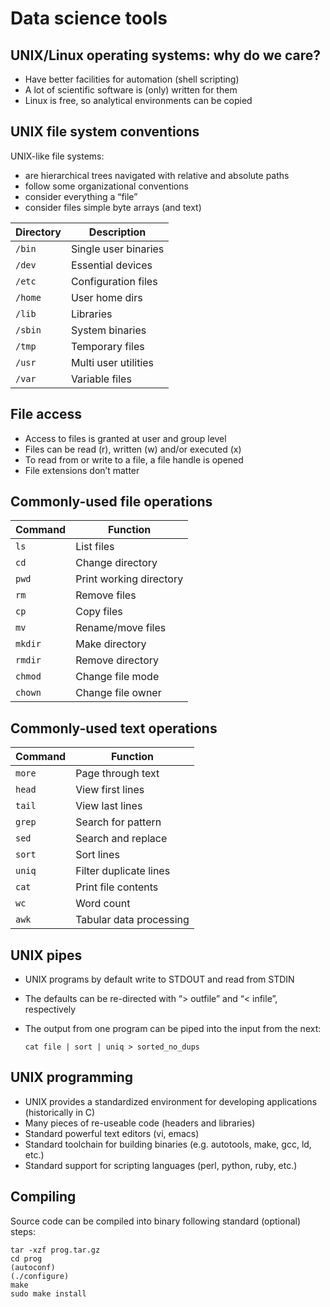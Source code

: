 Data science tools
==================

UNIX/Linux operating systems: why do we care?
---------------------------------------------
- Have better facilities for automation (shell scripting)
- A lot of scientific software is (only) written for them
- Linux is free, so analytical environments can be copied
  
UNIX file system conventions
----------------------------
UNIX-like file systems:
- are hierarchical trees navigated with relative and absolute paths
- follow some organizational conventions
- consider everything a “file”
- consider files simple byte arrays (and text)

| Directory | Description          |
|-----------|----------------------|
|`/bin`     | Single user binaries |
|`/dev`     | Essential devices    |
|`/etc`     | Configuration files  |
|`/home`    | User home dirs       |
|`/lib`     | Libraries            |
|`/sbin`    | System binaries      |
|`/tmp`     | Temporary files      |
|`/usr`     | Multi user utilities |
|`/var`     | Variable files       |

File access
-----------
- Access to files is granted at user and group level
- Files can be read (r), written (w) and/or executed (x)
- To read from or write to a file, a file handle is opened
- File extensions don’t matter

Commonly-used file operations
-----------------------------

| Command | Function                |
|---------|-------------------------|
| `ls`    | List files              |
| `cd`    | Change directory        |
| `pwd`   | Print working directory |
| `rm`    | Remove files            |
| `cp`    | Copy files              |
| `mv`    | Rename/move files       |
| `mkdir` | Make directory          |
| `rmdir` | Remove directory        |
| `chmod` | Change file mode        |
| `chown` | Change file owner       |

Commonly-used text operations
-----------------------------

| Command | Function                |
|---------|-------------------------|
| `more`  | Page through text       |
| `head`  | View first lines        |
| `tail`  | View last lines         |
| `grep`  | Search for pattern      |
| `sed`   | Search and replace      |
| `sort`  | Sort lines              |
| `uniq`  | Filter duplicate lines  |
| `cat`   | Print file contents     |
| `wc`    | Word count              |
| `awk`   | Tabular data processing |

UNIX pipes
----------
- UNIX programs by default write to STDOUT and read from STDIN
- The defaults can be re-directed with “> outfile” and “< infile”, respectively
- The output from one program can be piped into the input from the next:

      cat file | sort | uniq > sorted_no_dups

UNIX programming
----------------
- UNIX provides a standardized environment for developing applications (historically in C)
- Many pieces of re-useable code (headers and libraries)
- Standard powerful text editors (vi, emacs)
- Standard toolchain for building binaries (e.g. autotools, make, gcc, ld, etc.)
- Standard support for scripting languages (perl, python, ruby, etc.)

Compiling
---------
Source code can be compiled into binary following standard (optional) steps:

    tar -xzf prog.tar.gz
    cd prog
    (autoconf)
    (./configure)
    make
    sudo make install

